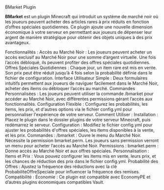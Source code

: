 BMarket Plugin

**BMarket** est un plugin Minecraft qui introduit un système de marché noir où les joueurs peuvent acheter des articles rares 
à prix réduits en fonction d’offres spéciales quotidiennes. 
Ce plugin ajoute une nouvelle dimension économique à votre serveur en permettant aux joueurs de dépenser leur argent de manière stratégique pour obtenir des objets uniques à des prix avantageux.

Fonctionnalités :
Accès au Marché Noir : Les joueurs peuvent acheter un accès exclusif au Marché Noir pour une somme d’argent virtuelle. Une fois l’accès débloqué, ils peuvent profiter des offres spéciales quotidiennes.
Offres Spéciales Quotidiennes : Chaque jour, un item rare est mis en vente. Son prix peut être réduit jusqu’à 4 fois selon la probabilité définie dans le fichier de configuration.
Interface Utilisateur Simple : Deux formulaires intuitifs permettent aux joueurs de naviguer facilement dans le Marché Noir, acheter des items ou débloquer l’accès au marché.
Commandes Personnalisées : Les joueurs peuvent utiliser la commande /bmarket pour accéder au Marché Noir, avec différentes permissions gérant l’accès aux fonctionnalités.
Configuration Flexible : Configurez les probabilités, les items, les prix, et d'autres options via le fichier config.yml pour personnaliser l'expérience de votre serveur.
Comment Utiliser :
Installation : Placez le plugin dans le dossier plugins de votre serveur Minecraft, puis redémarrez le serveur.
Configuration : Modifiez le fichier config.yml pour ajuster les probabilités d'offres spéciales, les items disponibles à la vente, et les prix.
Commandes :
/bmarket : Ouvre le menu du Marché Noir. Nécessite la permission bmarket.perm.
Les joueurs sans permission verront un menu pour acheter l’accès au Marché Noir.
Permissions :
bmarket.perm : Donne accès au Marché Noir et aux offres spéciales.
Personnalisation :
Items et Prix : Vous pouvez configurer les items mis en vente, leurs prix, et les chances de réduction des prix dans le fichier config.yml.
Probabilité des Offres : Ajustez la fréquence des réductions avec la clé ProbabiliteOffreSpeciale pour influencer la fréquence des remises.
Compatibilité :
Économie : Ce plugin est compatible avec EconomyPE et d’autres plugins économiques compatibles Vault.